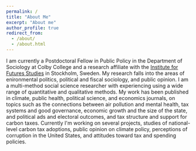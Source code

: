 ```yaml
---
permalink: /
title: "About Me"
excerpt: "About me"
author_profile: true
redirect_from: 
  - /about/
  - /about.html
---
```


I am currently a Postdoctoral Fellow in Public Policy in the Department of Sociology at Colby College and a research affiliate with the [Institute for Futures Studies](https://www.iffs.se/en/) in Stockholm, Sweden. My research falls into the areas of enironmental politics, political and fiscal sociology, and public opinion. I am a multi-method social science researcher with experiencing using a wide range of quantitative and qualitative methods. My work has been published in climate, public health, political science, and economics journals, on topics such as the connections between air pollution and mental health, tax systems and good governance, economic growth and the size of the state, and political ads and electoral outcomes, and tax structure and support for carbon taxes. Currently I'm working on several projects, studies of national-level carbon tax adoptions, public opinion on climate policy, perceptions of corruption in the United States, and attitudes toward tax and spending policies. 
